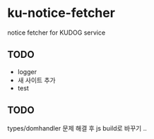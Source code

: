 # ku-notice-fetcher

notice fetcher for KUDOG service

## TODO

- logger
- 새 사이트 추가
- test

## TODO

types/domhandler 문제 해결 후 js build로 바꾸기 ..